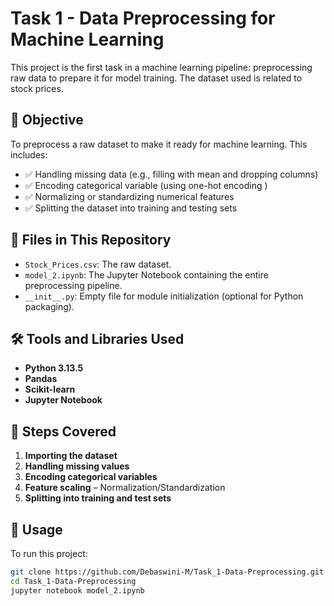 # Task 1 - Data Preprocessing for Machine Learning

This project is the first task in a machine learning pipeline: preprocessing raw data to prepare it for model training. The dataset used is related to stock prices.

## 📝 Objective

To preprocess a raw dataset to make it ready for machine learning. This includes:

- ✅ Handling missing data (e.g., filling with mean and dropping columns)
- ✅ Encoding categorical variable (using one-hot encoding )
- ✅ Normalizing or standardizing numerical features
- ✅ Splitting the dataset into training and testing sets

## 📁 Files in This Repository

- `Stock_Prices.csv`: The raw dataset.
- `model_2.ipynb`: The Jupyter Notebook containing the entire preprocessing pipeline.
- `__init__.py`: Empty file for module initialization (optional for Python packaging).

## 🛠️ Tools and Libraries Used

- **Python 3.13.5**
- **Pandas**
- **Scikit-learn**
- **Jupyter Notebook**

## 🚀 Steps Covered

1. **Importing the dataset**
2. **Handling missing values**
3. **Encoding categorical variables**
4. **Feature scaling** – Normalization/Standardization
5. **Splitting into training and test sets**

## 📌 Usage

To run this project:

```bash
git clone https://github.com/Debaswini-M/Task_1-Data-Preprocessing.git
cd Task_1-Data-Preprocessing
jupyter notebook model_2.ipynb
